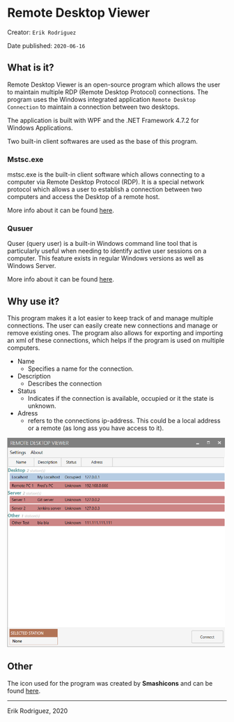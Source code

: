 # Remote Desktop Viewer
Creator: `Erik Rodriguez`

Date published: `2020-06-16`


## What is it?
Remote Desktop Viewer is an open-source program which allows the user to maintain multiple RDP (Remote Desktop Protocol) connections. The program uses the Windows integrated application `Remote Desktop Connection` to maintain a connection between two desktops.

The application is built with WPF and the .NET Framework 4.7.2 for Windows Applications.

Two built-in client softwares are used as the base of this program.

### Mstsc.exe
mstsc.exe is the built-in client software which allows connecting to a computer via Remote Desktop Protocol (RDP). It is a special network protocol which allows a user to establish a connection between two computers and access the Desktop of a remote host. 

More info about it can be found [here](https://winaero.com/blog/mstsc-exe-command-line-arguments/#:~:text=Remote%20Desktop%20(mstsc.exe)%20Command%20Line%20Arguments,Desktop%20of%20a%20remote%20host.).

### Qusuer
Quser (query user) is a built-in Windows command line tool that is particularly useful when needing to identify active user sessions on a computer.  This feature exists in regular Windows versions as well as Windows Server.

More info about it can be found [here](https://qtechbabble.wordpress.com/2017/04/07/use-quser-to-view-which-accounts-are-logged-inremoted-in-to-a-computer/).

## Why use it?
This program makes it a lot easier to keep track of and manage multiple connections. The user can easily create new connections and manage or remove existing ones. The program also allows for exporting and importing an xml of these connections, which helps if the program is used on multiple computers.

- Name
  - Specifies a name for the connection.
- Description
  - Describes the connection
- Status
  - Indicates if the connection is available, occupied or it the state is unknown.
- Adress
  - refers to the connections ip-address. This could be a local address or a remote (as long ass you have access to it).

<img src="./Images/RDV_Image.png" alt="drawing" width="500" heigth="500"/>


## Other 

The icon used for the program was created by **Smashicons** and can be found [here](https://www.flaticon.com/free-icon/screens_2489379).

___
Erik Rodriguez, 2020

